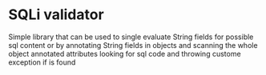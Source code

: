 # SQLi validator
Simple library that can be used to single evaluate String fields for possible sql content or by annotating String
fields in objects and scanning the whole object annotated attributes looking for sql code and throwing custome 
exception if is found
